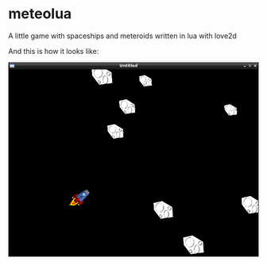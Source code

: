 meteolua
========

A little game with spaceships and meteroids written in lua with love2d


And this is how it looks like:

![meteolua](https://raw.githubusercontent.com/TM90/meteolua/master/doc/meteolua.png)
